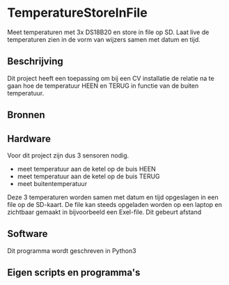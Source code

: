 # TemperatureStoreInFile
Meet temperaturen met 3x DS18B20 en store in file op SD. Laat live de temperaturen zien in de vorm van wijzers samen met datum en tijd.

## Beschrijving
Dit project heeft een toepassing om bij een CV installatie de relatie na te gaan hoe de temperatuur HEEN en TERUG in functie van de buiten temperatuur.

## Bronnen

## Hardware
Voor dit project zijn dus 3 sensoren nodig.
- meet temperatuur aan de ketel op de buis HEEN
- meet temperatuur aan de ketel op de buis TERUG
- meet buitentemperatuur

Deze 3 temperaturen worden samen met datum en tijd opgeslagen in een file op de SD-kaart.
De file kan steeds opgeladen worden op een laptop en zichtbaar gemaakt in bijvoorbeeld een Exel-file.
Dit gebeurt afstand

## Software
Dit programma wordt geschreven in Python3

## Eigen scripts en programma's
